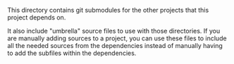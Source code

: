 This directory contains git submodules for the other projects that this project
depends on.

It also include "umbrella" source files to use with those directories. If you
are manually adding sources to a project, you can use these files to include
all the needed sources from the dependencies instead of manually having to add
the subfiles within the dependencies.
